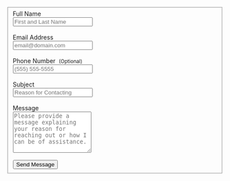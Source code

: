 
<form 
      id="fs-frm" 
      name="contact-form" 
      accept-charset="utf-8" 
      action="https://formspree.io/f/xjvlzjyd" 
      enctype="multipart/form-data" 
      method="post"
>  
  <fieldset id="fs-frm-inputs">  
    <label for="full-name">Full Name</label><br>  
    <input type="text" name="name" id="full-name" placeholder="First and Last Name" required=""><br><br>  
    <label for="email-address">Email Address</label><br>  
    <input type="email" name="_replyto" id="email-address" placeholder="email@domain.com" required=""><br><br>  
      <label for="telephone">Phone Number &nbsp;<small>(Optional)</small></label><br>  
    <input type="telephone" name="telephone" id="telephone" placeholder="(555) 555-5555"><br><br>  
      <label for="email-subject">Subject</label><br>  
      <input type="text" name="_subject" id="email-subject" placeholder="Reason for Contacting" required=""><br><br>  
    <label for="message">Message</label><br>  
    <textarea rows="6" name="message" id="message" placeholder="Please provide a message explaining your reason for reaching out or how I can be of assistance." required=""></textarea><br><br>  
    <input type="submit" value="Send Message">  
  </fieldset>  
</form>  
